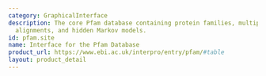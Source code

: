 ```yaml
---
category: GraphicalInterface
description: The core Pfam database containing protein families, multiple sequence
  alignments, and hidden Markov models.
id: pfam.site
name: Interface for the Pfam Database
product_url: https://www.ebi.ac.uk/interpro/entry/pfam/#table
layout: product_detail
---
```

